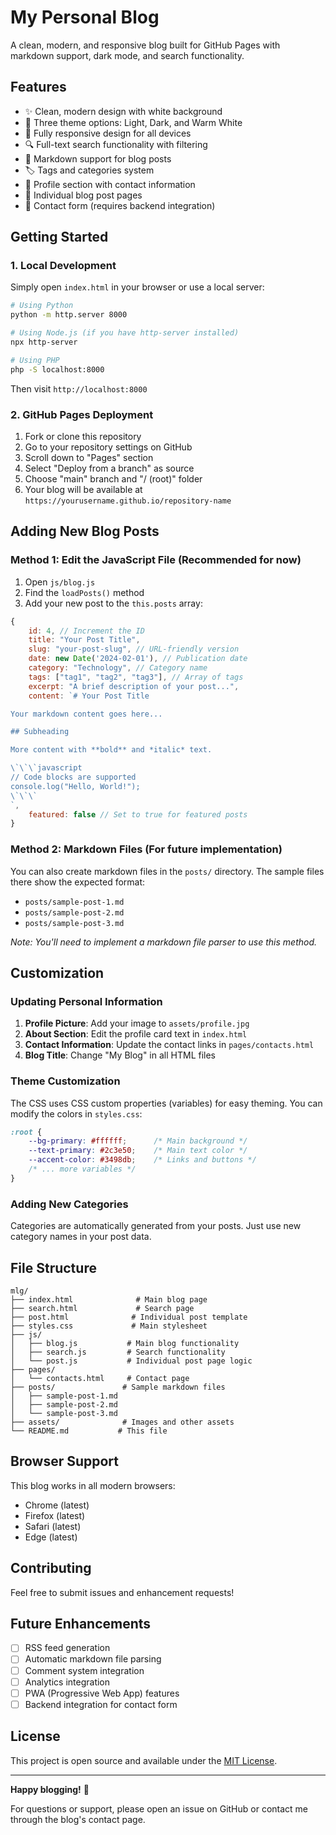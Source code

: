 # My Personal Blog

A clean, modern, and responsive blog built for GitHub Pages with markdown support, dark mode, and search functionality.

## Features

- ✨ Clean, modern design with white background
- 🌙 Three theme options: Light, Dark, and Warm White
- 📱 Fully responsive design for all devices
- 🔍 Full-text search functionality with filtering
- 📝 Markdown support for blog posts
- 🏷️ Tags and categories system
- 👤 Profile section with contact information
- 📄 Individual blog post pages
- 💌 Contact form (requires backend integration)

## Getting Started

### 1. Local Development

Simply open `index.html` in your browser or use a local server:

```bash
# Using Python
python -m http.server 8000

# Using Node.js (if you have http-server installed)
npx http-server

# Using PHP
php -S localhost:8000
```

Then visit `http://localhost:8000`

### 2. GitHub Pages Deployment

1. Fork or clone this repository
2. Go to your repository settings on GitHub
3. Scroll down to "Pages" section
4. Select "Deploy from a branch" as source
5. Choose "main" branch and "/ (root)" folder
6. Your blog will be available at `https://yourusername.github.io/repository-name`

## Adding New Blog Posts

### Method 1: Edit the JavaScript File (Recommended for now)

1. Open `js/blog.js`
2. Find the `loadPosts()` method
3. Add your new post to the `this.posts` array:

```javascript
{
    id: 4, // Increment the ID
    title: "Your Post Title",
    slug: "your-post-slug", // URL-friendly version
    date: new Date('2024-02-01'), // Publication date
    category: "Technology", // Category name
    tags: ["tag1", "tag2", "tag3"], // Array of tags
    excerpt: "A brief description of your post...",
    content: `# Your Post Title

Your markdown content goes here...

## Subheading

More content with **bold** and *italic* text.

\`\`\`javascript
// Code blocks are supported
console.log("Hello, World!");
\`\`\`
`,
    featured: false // Set to true for featured posts
}
```

### Method 2: Markdown Files (For future implementation)

You can also create markdown files in the `posts/` directory. The sample files there show the expected format:

- `posts/sample-post-1.md`
- `posts/sample-post-2.md` 
- `posts/sample-post-3.md`

*Note: You'll need to implement a markdown file parser to use this method.*

## Customization

### Updating Personal Information

1. **Profile Picture**: Add your image to `assets/profile.jpg`
2. **About Section**: Edit the profile card text in `index.html`
3. **Contact Information**: Update the contact links in `pages/contacts.html`
4. **Blog Title**: Change "My Blog" in all HTML files

### Theme Customization

The CSS uses CSS custom properties (variables) for easy theming. You can modify the colors in `styles.css`:

```css
:root {
    --bg-primary: #ffffff;      /* Main background */
    --text-primary: #2c3e50;    /* Main text color */
    --accent-color: #3498db;    /* Links and buttons */
    /* ... more variables */
}
```

### Adding New Categories

Categories are automatically generated from your posts. Just use new category names in your post data.

## File Structure

```
mlg/
├── index.html              # Main blog page
├── search.html             # Search page
├── post.html              # Individual post template
├── styles.css             # Main stylesheet
├── js/
│   ├── blog.js           # Main blog functionality
│   ├── search.js         # Search functionality
│   └── post.js           # Individual post page logic
├── pages/
│   └── contacts.html     # Contact page
├── posts/               # Sample markdown files
│   ├── sample-post-1.md
│   ├── sample-post-2.md
│   └── sample-post-3.md
├── assets/              # Images and other assets
└── README.md           # This file
```

## Browser Support

This blog works in all modern browsers:
- Chrome (latest)
- Firefox (latest)
- Safari (latest)
- Edge (latest)

## Contributing

Feel free to submit issues and enhancement requests!

## Future Enhancements

- [ ] RSS feed generation
- [ ] Automatic markdown file parsing
- [ ] Comment system integration
- [ ] Analytics integration
- [ ] PWA (Progressive Web App) features
- [ ] Backend integration for contact form

## License

This project is open source and available under the [MIT License](LICENSE).

---

**Happy blogging!** 🎉

For questions or support, please open an issue on GitHub or contact me through the blog's contact page.